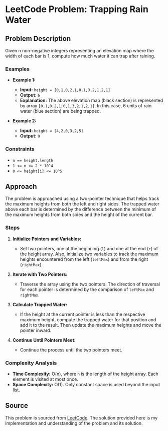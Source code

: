 # LeetCode Problem: Trapping Rain Water

## Problem Description

Given n non-negative integers representing an elevation map where the width of each bar is 1, compute how much water it can trap after raining.

### Examples

- **Example 1:**
  - **Input:** `height = [0,1,0,2,1,0,1,3,2,1,2,1]`
  - **Output:** `6`
  - **Explanation:** The above elevation map (black section) is represented by array `[0,1,0,2,1,0,1,3,2,1,2,1]`. In this case, 6 units of rain water (blue section) are being trapped.
  
- **Example 2:**
  - **Input:** `height = [4,2,0,3,2,5]`
  - **Output:** `9`
  
### Constraints

- `n == height.length`
- `1 <= n <= 2 * 10^4`
- `0 <= height[i] <= 10^5`

## Approach

The problem is approached using a two-pointer technique that helps track the maximum heights from both the left and right sides. The trapped water above each bar is determined by the difference between the minimum of the maximum heights from both sides and the height of the current bar.

### Steps

1. **Initialize Pointers and Variables:**
   - Set two pointers, one at the beginning (`l`) and one at the end (`r`) of the height array. Also, initialize two variables to track the maximum heights encountered from the left (`leftMax`) and from the right (`rightMax`).

2. **Iterate with Two Pointers:**
   - Traverse the array using the two pointers. The direction of traversal for each pointer is determined by the comparison of `leftMax` and `rightMax`.

3. **Calculate Trapped Water:**
   - If the height at the current pointer is less than the respective maximum height, compute the trapped water for that position and add it to the result. Then update the maximum heights and move the pointer inward.

4. **Continue Until Pointers Meet:**
   - Continue the process until the two pointers meet.

### Complexity Analysis

- **Time Complexity:** O(n), where `n` is the length of the height array. Each element is visited at most once.
- **Space Complexity:** O(1). Only constant space is used beyond the input list.

## Source

This problem is sourced from [LeetCode](https://leetcode.com). The solution provided here is my implementation and understanding of the problem and its solution.